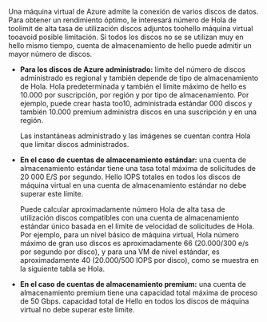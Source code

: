Una máquina virtual de Azure admite la conexión de varios discos de datos. Para obtener un rendimiento óptimo, le interesará número de Hola de toolimit de alta tasa de utilización discos adjuntos toohello máquina virtual tooavoid posible limitación. Si todos los discos no se se utilizan muy en hello mismo tiempo, cuenta de almacenamiento de hello puede admitir un mayor número de discos.

* **Para los discos de Azure administrado:** límite del número de discos administrado es regional y también depende de tipo de almacenamiento de Hola. Hola predeterminada y también el límite máximo de hello es 10.000 por suscripción, por región y por tipo de almacenamiento. Por ejemplo, puede crear hasta too10, administrada estándar 000 discos y también 10.000 premium administra discos en una suscripción y en una región. 

    Las instantáneas administrado y las imágenes se cuentan contra Hola que limitar discos administrados.

* **En el caso de cuentas de almacenamiento estándar:** una cuenta de almacenamiento estándar tiene una tasa total máxima de solicitudes de 20 000 E/S por segundo. Hello IOPS totales en todos los discos de máquina virtual en una cuenta de almacenamiento estándar no debe superar este límite.
  
    Puede calcular aproximadamente número Hola de alta tasa de utilización discos compatibles con una cuenta de almacenamiento estándar único basada en el límite de velocidad de solicitudes de Hola. Por ejemplo, para un nivel básico de máquina virtual, Hola número máximo de gran uso discos es aproximadamente 66 (20.000/300 e/s por segundo por disco), y para una VM de nivel estándar, es aproximadamente 40 (20.000/500 IOPS por disco), como se muestra en la siguiente tabla se Hola. 
* **En el caso de cuentas de almacenamiento premium:** una cuenta de almacenamiento premium tiene una capacidad total máxima de proceso de 50 Gbps. capacidad total de Hello en todos los discos de máquina virtual no debe superar este límite.

